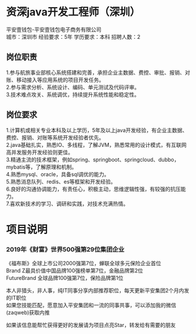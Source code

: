# 资深java开发工程师（深圳）
平安壹钱包-平安壹钱包电子商务有限公司  
城市：深圳市 经验要求：5年 学历要求：本科  招聘人数：2

## 岗位职责
1.参与航旅事业部核心系统搭建和完善，承担企业主数据、费控、审批、报销、对账、移动接入等应用系统的项目开发任务。   
2.参与需求分析、系统设计、编码、单元测试及代码评审。   
3.技术难点攻关、系统调优，持续提升系统性能和稳定性。

## 岗位要求
1.计算机或相关专业本科及以上学历，5年及以上java开发经验，有企业主数据、费控、报销、对账等系统开发经验者优先。   
2.java基础扎实，熟悉IO、多线程，了解JVM，熟悉常用的设计模式，有互联网高并发服务开发经验则更佳。   
3.精通主流的技术框架，例如spring、springboot、springcloud、dubbo，mybatis等，了解原理和机制。   
4.熟悉mysql、oracle，具备sql调优的能力。   
5.熟悉消息队列、redis、es等框架和开发经验。   
6.良好的沟通协调能力，有责任心，积极主动，思维逻辑性强，有较强的抗压能力。   
7.喜欢新技术的学习、调研和实践，对技术充满热情。

# 项目说明

### 2019年《财富》世界500强第29位集团企业
《福布斯》全球上市公司2000强第7位，蝉联全球多元保险企业首位  
Brand Z最具价值中国品牌100强榜单第7位，金融品牌第2位  
FutureBrand 全球品牌100强第7位，保险品牌第1位

本人非猎头，非人事，纯IT同事分享内部推荐职位，每天更新平安集团2个月内发的IT职位  
如果您技能匹配，愿意加入平安集团和一流的同事共事，可以添加我的微信(zaqweb)获取内推 

如果该信息能帮忙获得更好的发展请为项目点亮Star，转发给有需要的朋友




